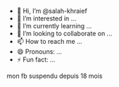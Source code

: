 - 👋 Hi, I’m @salah-khraief
- 👀 I’m interested in ...
- 🌱 I’m currently learning ...
- 💞️ I’m looking to collaborate on ...
- 📫 How to reach me ...
- 😄 Pronouns: ...
- ⚡ Fun fact: ...

<!---
salah-khraief/salah-khraief is a ✨ special ✨ repository because its `README.md` (this file) appears on your GitHub profile.
You can click the Preview link to take a look at your changes.
--->
mon fb suspendu depuis 18 mois

